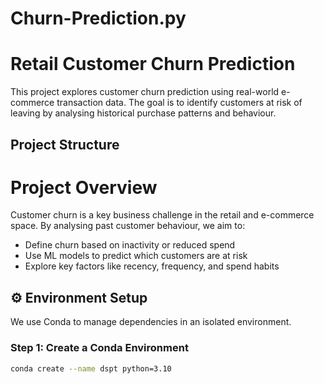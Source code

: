 # Churn-Prediction.py

# Retail Customer Churn Prediction

This project explores customer churn prediction using real-world e-commerce transaction data. The goal is to identify customers at risk of leaving by analysing historical purchase patterns and behaviour.

## Project Structure

# Project Overview

Customer churn is a key business challenge in the retail and e-commerce space. By analysing past customer behaviour, we aim to:
- Define churn based on inactivity or reduced spend
- Use ML models to predict which customers are at risk
- Explore key factors like recency, frequency, and spend habits

## ⚙️ Environment Setup

We use Conda to manage dependencies in an isolated environment.

### Step 1: Create a Conda Environment

```bash
conda create --name dspt python=3.10
